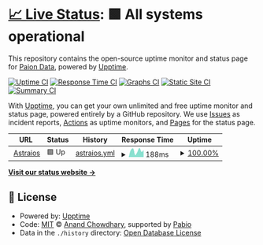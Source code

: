 # [📈 Live Status](https://paion-data.github.io/paion-data-service-status): <!--live status--> **🟩 All systems operational**

This repository contains the open-source uptime monitor and status page for [Paion Data](https://nexusgraph.paion-data.com/), powered by [Upptime](https://github.com/upptime/upptime).

[![Uptime CI](https://github.com/paion-data/paion-data-service-status/workflows/Uptime%20CI/badge.svg)](https://github.com/paion-data/paion-data-service-status/actions?query=workflow%3A%22Uptime+CI%22)
[![Response Time CI](https://github.com/paion-data/paion-data-service-status/workflows/Response%20Time%20CI/badge.svg)](https://github.com/paion-data/paion-data-service-status/actions?query=workflow%3A%22Response+Time+CI%22)
[![Graphs CI](https://github.com/paion-data/paion-data-service-status/workflows/Graphs%20CI/badge.svg)](https://github.com/paion-data/paion-data-service-status/actions?query=workflow%3A%22Graphs+CI%22)
[![Static Site CI](https://github.com/paion-data/paion-data-service-status/workflows/Static%20Site%20CI/badge.svg)](https://github.com/paion-data/paion-data-service-status/actions?query=workflow%3A%22Static+Site+CI%22)
[![Summary CI](https://github.com/paion-data/paion-data-service-status/workflows/Summary%20CI/badge.svg)](https://github.com/paion-data/paion-data-service-status/actions?query=workflow%3A%22Summary+CI%22)

With [Upptime](https://upptime.js.org), you can get your own unlimited and free uptime monitor and status page, powered entirely by a GitHub repository. We use [Issues](https://github.com/paion-data/paion-data-service-status/issues) as incident reports, [Actions](https://github.com/paion-data/paion-data-service-status/actions) as uptime monitors, and [Pages](https://paion-data.github.io/paion-data-service-status) for the status page.

<!--start: status pages-->
<!-- This summary is generated by Upptime (https://github.com/upptime/upptime) -->
<!-- Do not edit this manually, your changes will be overwritten -->
<!-- prettier-ignore -->
| URL | Status | History | Response Time | Uptime |
| --- | ------ | ------- | ------------- | ------ |
| <img alt="" src="https://icons.duckduckgo.com/ip3/astraios.io.ico" height="13"> [Astraios](https://astraios.io) | 🟩 Up | [astraios.yml](https://github.com/paion-data/paion-data-service-status/commits/HEAD/history/astraios.yml) | <details><summary><img alt="Response time graph" src="./graphs/astraios/response-time-week.png" height="20"> 188ms</summary><br><a href="https://paion-data.github.io/paion-data-service-status/history/astraios"><img alt="Response time 168" src="https://img.shields.io/endpoint?url=https%3A%2F%2Fraw.githubusercontent.com%2Fpaion-data%2Fpaion-data-service-status%2FHEAD%2Fapi%2Fastraios%2Fresponse-time.json"></a><br><a href="https://paion-data.github.io/paion-data-service-status/history/astraios"><img alt="24-hour response time 228" src="https://img.shields.io/endpoint?url=https%3A%2F%2Fraw.githubusercontent.com%2Fpaion-data%2Fpaion-data-service-status%2FHEAD%2Fapi%2Fastraios%2Fresponse-time-day.json"></a><br><a href="https://paion-data.github.io/paion-data-service-status/history/astraios"><img alt="7-day response time 188" src="https://img.shields.io/endpoint?url=https%3A%2F%2Fraw.githubusercontent.com%2Fpaion-data%2Fpaion-data-service-status%2FHEAD%2Fapi%2Fastraios%2Fresponse-time-week.json"></a><br><a href="https://paion-data.github.io/paion-data-service-status/history/astraios"><img alt="30-day response time 171" src="https://img.shields.io/endpoint?url=https%3A%2F%2Fraw.githubusercontent.com%2Fpaion-data%2Fpaion-data-service-status%2FHEAD%2Fapi%2Fastraios%2Fresponse-time-month.json"></a><br><a href="https://paion-data.github.io/paion-data-service-status/history/astraios"><img alt="1-year response time 168" src="https://img.shields.io/endpoint?url=https%3A%2F%2Fraw.githubusercontent.com%2Fpaion-data%2Fpaion-data-service-status%2FHEAD%2Fapi%2Fastraios%2Fresponse-time-year.json"></a></details> | <details><summary><a href="https://paion-data.github.io/paion-data-service-status/history/astraios">100.00%</a></summary><a href="https://paion-data.github.io/paion-data-service-status/history/astraios"><img alt="All-time uptime 100.00%" src="https://img.shields.io/endpoint?url=https%3A%2F%2Fraw.githubusercontent.com%2Fpaion-data%2Fpaion-data-service-status%2FHEAD%2Fapi%2Fastraios%2Fuptime.json"></a><br><a href="https://paion-data.github.io/paion-data-service-status/history/astraios"><img alt="24-hour uptime 100.00%" src="https://img.shields.io/endpoint?url=https%3A%2F%2Fraw.githubusercontent.com%2Fpaion-data%2Fpaion-data-service-status%2FHEAD%2Fapi%2Fastraios%2Fuptime-day.json"></a><br><a href="https://paion-data.github.io/paion-data-service-status/history/astraios"><img alt="7-day uptime 100.00%" src="https://img.shields.io/endpoint?url=https%3A%2F%2Fraw.githubusercontent.com%2Fpaion-data%2Fpaion-data-service-status%2FHEAD%2Fapi%2Fastraios%2Fuptime-week.json"></a><br><a href="https://paion-data.github.io/paion-data-service-status/history/astraios"><img alt="30-day uptime 100.00%" src="https://img.shields.io/endpoint?url=https%3A%2F%2Fraw.githubusercontent.com%2Fpaion-data%2Fpaion-data-service-status%2FHEAD%2Fapi%2Fastraios%2Fuptime-month.json"></a><br><a href="https://paion-data.github.io/paion-data-service-status/history/astraios"><img alt="1-year uptime 100.00%" src="https://img.shields.io/endpoint?url=https%3A%2F%2Fraw.githubusercontent.com%2Fpaion-data%2Fpaion-data-service-status%2FHEAD%2Fapi%2Fastraios%2Fuptime-year.json"></a></details>

<!--end: status pages-->

[**Visit our status website →**](https://paion-data.github.io/paion-data-service-status)

## 📄 License

- Powered by: [Upptime](https://github.com/upptime/upptime)
- Code: [MIT](./LICENSE) © [Anand Chowdhary](https://anandchowdhary.com), supported by [Pabio](https://pabio.com)
- Data in the `./history` directory: [Open Database License](https://opendatacommons.org/licenses/odbl/1-0/)

